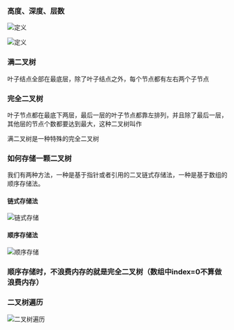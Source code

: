 ### 高度、深度、层数

![定义](https://static001.geekbang.org/resource/image/40/1e/4094a733986073fedb6b9d03f877d71e.jpg)

![定义](https://static001.geekbang.org/resource/image/50/b4/50f89510ad1f7570791dd12f4e9adeb4.jpg)

### 满二叉树
叶子结点全部在最底层，除了叶子结点之外，每个节点都有左右两个子节点

### 完全二叉树
叶子节点都在最底下两层，最后一层的叶子节点都靠左排列，并且除了最后一层，其他层的节点个数都要达到最大，这种二叉树叫作

满二叉树是一种特殊的完全二叉树

### 如何存储一颗二叉树
我们有两种方法，一种是基于指针或者引用的二叉链式存储法，一种是基于数组的顺序存储法。

#### 链式存储法
![链式存储](https://static001.geekbang.org/resource/image/12/8e/12cd11b2432ed7c4dfc9a2053cb70b8e.jpg)

#### 顺序存储法
![顺序存储](https://static001.geekbang.org/resource/image/14/30/14eaa820cb89a17a7303e8847a412330.jpg)

### 顺序存储时，不浪费内存的就是完全二叉树（数组中index=0不算做浪费内存）

### 二叉树遍历
![二叉树遍历](https://static001.geekbang.org/resource/image/ab/16/ab103822e75b5b15c615b68560cb2416.jpg)
